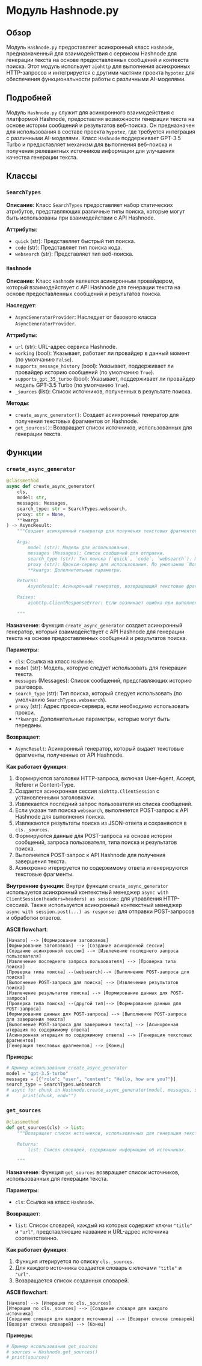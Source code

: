 # Модуль Hashnode.py

## Обзор

Модуль `Hashnode.py` предоставляет асинхронный класс `Hashnode`, предназначенный для взаимодействия с сервисом Hashnode для генерации текста на основе предоставленных сообщений и контекста поиска. Этот модуль использует `aiohttp` для выполнения асинхронных HTTP-запросов и интегрируется с другими частями проекта `hypotez` для обеспечения функциональности работы с различными AI-моделями.

## Подробней

Модуль `Hashnode.py` служит для асинхронного взаимодействия с платформой Hashnode, предоставляя возможности генерации текста на основе истории сообщений и результатов веб-поиска. Он предназначен для использования в составе проекта `hypotez`, где требуется интеграция с различными AI-моделями. Класс `Hashnode` поддерживает GPT-3.5 Turbo и предоставляет механизм для выполнения веб-поиска и получения релевантных источников информации для улучшения качества генерации текста.

## Классы

### `SearchTypes`

**Описание**: Класс `SearchTypes` предоставляет набор статических атрибутов, представляющих различные типы поиска, которые могут быть использованы при взаимодействии с API Hashnode.

**Аттрибуты**:
- `quick` (str): Представляет быстрый тип поиска.
- `code` (str): Представляет тип поиска кода.
- `websearch` (str): Представляет тип веб-поиска.

### `Hashnode`

**Описание**: Класс `Hashnode` является асинхронным провайдером, который взаимодействует с API Hashnode для генерации текста на основе предоставленных сообщений и результатов поиска.

**Наследует**:
- `AsyncGeneratorProvider`: Наследует от базового класса `AsyncGeneratorProvider`.

**Аттрибуты**:
- `url` (str): URL-адрес сервиса Hashnode.
- `working` (bool): Указывает, работает ли провайдер в данный момент (по умолчанию `False`).
- `supports_message_history` (bool): Указывает, поддерживает ли провайдер историю сообщений (по умолчанию `True`).
- `supports_gpt_35_turbo` (bool): Указывает, поддерживает ли провайдер модель GPT-3.5 Turbo (по умолчанию `True`).
- `_sources` (list): Список источников, полученных в результате поиска.

**Методы**:
- `create_async_generator()`: Создает асинхронный генератор для получения текстовых фрагментов от Hashnode.
- `get_sources()`: Возвращает список источников, использованных для генерации текста.

## Функции

### `create_async_generator`

```python
@classmethod
async def create_async_generator(
    cls,
    model: str,
    messages: Messages,
    search_type: str = SearchTypes.websearch,
    proxy: str = None,
    **kwargs
) -> AsyncResult:
    """Создает асинхронный генератор для получения текстовых фрагментов от Hashnode.

    Args:
        model (str): Модель для использования.
        messages (Messages): Список сообщений для отправки.
        search_type (str): Тип поиска (`quick`, `code`, `websearch`). По умолчанию `SearchTypes.websearch`.
        proxy (str): Прокси-сервер для использования. По умолчанию `None`.
        **kwargs: Дополнительные параметры.

    Returns:
        AsyncResult: Асинхронный генератор, возвращающий текстовые фрагменты.

    Raises:
        aiohttp.ClientResponseError: Если возникает ошибка при выполнении HTTP-запроса.

    """
```

**Назначение**: Функция `create_async_generator` создает асинхронный генератор, который взаимодействует с API Hashnode для генерации текста на основе предоставленных сообщений и результатов поиска.

**Параметры**:
- `cls`: Ссылка на класс `Hashnode`.
- `model` (str): Модель, которую следует использовать для генерации текста.
- `messages` (Messages): Список сообщений, представляющих историю разговора.
- `search_type` (str): Тип поиска, который следует использовать (по умолчанию `SearchTypes.websearch`).
- `proxy` (str): Адрес прокси-сервера, если необходимо использовать прокси.
- `**kwargs`: Дополнительные параметры, которые могут быть переданы.

**Возвращает**:
- `AsyncResult`: Асинхронный генератор, который выдает текстовые фрагменты, полученные от API Hashnode.

**Как работает функция**:
1. Формируются заголовки HTTP-запроса, включая User-Agent, Accept, Referer и Content-Type.
2. Создается асинхронная сессия `aiohttp.ClientSession` с установленными заголовками.
3. Извлекается последний запрос пользователя из списка сообщений.
4. Если указан тип поиска `websearch`, выполняется POST-запрос к API Hashnode для выполнения поиска.
5. Извлекаются результаты поиска из JSON-ответа и сохраняются в `cls._sources`.
6. Формируются данные для POST-запроса на основе истории сообщений, запроса пользователя, типа поиска и результатов поиска.
7. Выполняется POST-запрос к API Hashnode для получения завершения текста.
8. Асинхронно итерируется по содержимому ответа и генерируются текстовые фрагменты.

**Внутренние функции**:
Внутри функции `create_async_generator` используется асинхронный контекстный менеджер `async with ClientSession(headers=headers) as session:` для управления HTTP-сессией. Также используется асинхронный контекстный менеджер `async with session.post(...) as response:` для отправки POST-запросов и обработки ответов.

**ASCII flowchart**:

```
[Начало] --> [Формирование заголовков]
[Формирование заголовков] --> [Создание асинхронной сессии]
[Создание асинхронной сессии] --> [Извлечение последнего запроса пользователя]
[Извлечение последнего запроса пользователя] --> [Проверка типа поиска]
[Проверка типа поиска] --(websearch)--> [Выполнение POST-запроса для поиска]
[Выполнение POST-запроса для поиска] --> [Извлечение результатов поиска]
[Извлечение результатов поиска] --> [Формирование данных для POST-запроса]
[Проверка типа поиска] --(другой тип)--> [Формирование данных для POST-запроса]
[Формирование данных для POST-запроса] --> [Выполнение POST-запроса для завершения текста]
[Выполнение POST-запроса для завершения текста] --> [Асинхронная итерация по содержимому ответа]
[Асинхронная итерация по содержимому ответа] --> [Генерация текстовых фрагментов]
[Генерация текстовых фрагментов] --> [Конец]
```

**Примеры**:

```python
# Пример использования create_async_generator
model = "gpt-3.5-turbo"
messages = [{"role": "user", "content": "Hello, how are you?"}]
search_type = SearchTypes.websearch
# async for chunk in Hashnode.create_async_generator(model, messages, search_type):
#     print(chunk, end="")
```

### `get_sources`

```python
@classmethod
def get_sources(cls) -> list:
    """Возвращает список источников, использованных для генерации текста.

    Returns:
        list: Список словарей, содержащих информацию об источниках.

    """
```

**Назначение**: Функция `get_sources` возвращает список источников, использованных для генерации текста.

**Параметры**:
- `cls`: Ссылка на класс `Hashnode`.

**Возвращает**:
- `list`: Список словарей, каждый из которых содержит ключи `"title"` и `"url"`, представляющие название и URL-адрес источника соответственно.

**Как работает функция**:
1. Функция итерируется по списку `cls._sources`.
2. Для каждого источника создается словарь с ключами `"title"` и `"url"`.
3. Возвращается список созданных словарей.

**ASCII flowchart**:

```
[Начало] --> [Итерация по cls._sources]
[Итерация по cls._sources] --> [Создание словаря для каждого источника]
[Создание словаря для каждого источника] --> [Возврат списка словарей]
[Возврат списка словарей] --> [Конец]
```

**Примеры**:

```python
# Пример использования get_sources
# sources = Hashnode.get_sources()
# print(sources)